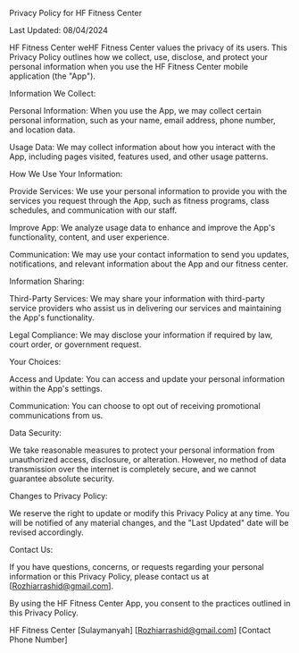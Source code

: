 Privacy Policy for HF Fitness Center

Last Updated: 08/04/2024

HF Fitness Center weHF Fitness Center values the privacy of its users. This Privacy Policy outlines how we collect, use, disclose, and protect your personal information when you use the HF Fitness Center mobile application (the "App").

Information We Collect:

Personal Information: When you use the App, we may collect certain personal information, such as your name, email address, phone number, and location data.

Usage Data: We may collect information about how you interact with the App, including pages visited, features used, and other usage patterns.

How We Use Your Information:

Provide Services: We use your personal information to provide you with the services you request through the App, such as fitness programs, class schedules, and communication with our staff.

Improve App: We analyze usage data to enhance and improve the App's functionality, content, and user experience.

Communication: We may use your contact information to send you updates, notifications, and relevant information about the App and our fitness center.

Information Sharing:

Third-Party Services: We may share your information with third-party service providers who assist us in delivering our services and maintaining the App's functionality.

Legal Compliance: We may disclose your information if required by law, court order, or government request.

Your Choices:

Access and Update: You can access and update your personal information within the App's settings.

Communication: You can choose to opt out of receiving promotional communications from us.

Data Security:

We take reasonable measures to protect your personal information from unauthorized access, disclosure, or alteration. However, no method of data transmission over the internet is completely secure, and we cannot guarantee absolute security.

Changes to Privacy Policy:

We reserve the right to update or modify this Privacy Policy at any time. You will be notified of any material changes, and the "Last Updated" date will be revised accordingly.

Contact Us:

If you have questions, concerns, or requests regarding your personal information or this Privacy Policy, please contact us at [Rozhiarrashid@gmail.com].

By using the HF Fitness Center App, you consent to the practices outlined in this Privacy Policy.

HF Fitness Center [Sulaymanyah] [Rozhiarrashid@gmail.com] [Contact Phone Number]
